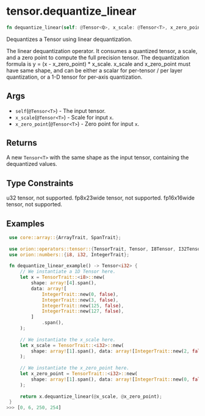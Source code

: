 # tensor.dequantize_linear

```rust
fn dequantize_linear(self: @Tensor<Q>, x_scale: @Tensor<T>, x_zero_point: @Tensor<T>) -> Tensor::<T>;
```

Dequantizes a Tensor using linear dequantization.

The linear dequantization operator. It consumes a quantized tensor, a scale, and a zero point to compute 
the full precision tensor. The dequantization formula is y = (x - x_zero_point) * x_scale. x_scale and 
x_zero_point must have same shape, and can be either a scalar for per-tensor / per layer quantization, 
or a 1-D tensor for per-axis quantization.

## Args

* `self`(`@Tensor<T>`) - The input tensor.
* `x_scale`(`@Tensor<T>`) - Scale for input `x`.
* `x_zero_point`(`@Tensor<T>`) - Zero point for input `x`.

## Returns

A new `Tensor<T>` with the same shape as the input tensor, containing the dequantized values.

## Type Constraints

u32 tensor, not supported.
fp8x23wide tensor, not supported.
fp16x16wide tensor, not supported.

## Examples

```rust
 use core::array::{ArrayTrait, SpanTrait};
 
 use orion::operators::tensor::{TensorTrait, Tensor, I8Tensor, I32Tensor};
 use orion::numbers::{i8, i32, IntegerTrait};
 
 fn dequantize_linear_example() -> Tensor<i32> {
     // We instantiate a 1D Tensor here.
     let x = TensorTrait::<i8>::new(
         shape: array![4].span(),
         data: array![
             IntegerTrait::new(0, false),
             IntegerTrait::new(3, false),
             IntegerTrait::new(125, false),
             IntegerTrait::new(127, false),
         ]
             .span(),
     );
 
     // We instantiate the x_scale here.
     let x_scale = TensorTrait::<i32>::new(
         shape: array![1].span(), data: array![IntegerTrait::new(2, false)].span(),
     );
 
     // We instantiate the x_zero_point here.
     let x_zero_point = TensorTrait::<i32>::new(
         shape: array![1].span(), data: array![IntegerTrait::new(0, false)].span(),
     );
 
     return x.dequantize_linear(@x_scale, @x_zero_point);
 }
>>> [0, 6, 250, 254]
```
